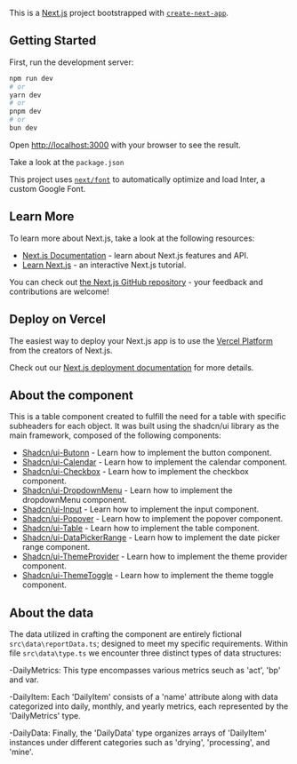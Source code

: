 This is a [Next.js](https://nextjs.org/) project bootstrapped with [`create-next-app`](https://github.com/vercel/next.js/tree/canary/packages/create-next-app).

## Getting Started

First, run the development server:

```bash
npm run dev
# or
yarn dev
# or
pnpm dev
# or
bun dev
```

Open [http://localhost:3000](http://localhost:3000) with your browser to see the result.

Take a look at the `package.json`

This project uses [`next/font`](https://nextjs.org/docs/basic-features/font-optimization) to automatically optimize and load Inter, a custom Google Font.

## Learn More

To learn more about Next.js, take a look at the following resources:

- [Next.js Documentation](https://nextjs.org/docs) - learn about Next.js features and API.
- [Learn Next.js](https://nextjs.org/learn) - an interactive Next.js tutorial.

You can check out [the Next.js GitHub repository](https://github.com/vercel/next.js/) - your feedback and contributions are welcome!

## Deploy on Vercel

The easiest way to deploy your Next.js app is to use the [Vercel Platform](https://vercel.com/new?utm_medium=default-template&filter=next.js&utm_source=create-next-app&utm_campaign=create-next-app-readme) from the creators of Next.js.

Check out our [Next.js deployment documentation](https://nextjs.org/docs/deployment) for more details.

## About the component

This is a table component created to fulfill the need for a table with specific subheaders for each object. It was built using the shadcn/ui library as the main framework, composed of the following components:

- [Shadcn/ui-Butonn](https://ui.shadcn.com/docs/components/button) - Learn how to implement the button component.
- [Shadcn/ui-Calendar](https://ui.shadcn.com/docs/components/calendar) - Learn how to implement the calendar component.
- [Shadcn/ui-Checkbox](https://ui.shadcn.com/docs/components/checkbox) - Learn how to implement the checkbox component.
- [Shadcn/ui-DropdownMenu](https://ui.shadcn.com/docs/components/dropdown-menu) - Learn how to implement the dropdownMenu component.
- [Shadcn/ui-Input](https://ui.shadcn.com/docs/components/input) - Learn how to implement the input component.
- [Shadcn/ui-Popover](https://ui.shadcn.com/docs/components/popover) - Learn how to implement the popover component.
- [Shadcn/ui-Table](https://ui.shadcn.com/docs/components/table) - Learn how to implement the table component.
- [Shadcn/ui-DataPickerRange](https://ui.shadcn.com/docs/components/date-picker) - Learn how to implement the date picker range component.
- [Shadcn/ui-ThemeProvider](https://ui.shadcn.com/themes) - Learn how to implement the theme provider component.
- [Shadcn/ui-ThemeToggle](https://ui.shadcn.com/docs/components/toggle) - Learn how to implement the theme toggle component.

## About the data

The data utilized in crafting the component are entirely fictional `src\data\reportData.ts`; designed to meet my specific requirements. Within file `src\data\type.ts` we encounter three distinct types of data structures:

-DailyMetrics: This type encompasses various metrics seuch as 'act', 'bp' and var.

-DailyItem: Each 'DailyItem' consists of a 'name' attribute along with data categorized into daily, monthly, and yearly metrics, each represented by the 'DailyMetrics' type.

-DailyData: Finally, the 'DailyData' type organizes arrays of 'DailyItem' instances under different categories such as 'drying', 'processing', and 'mine'.
